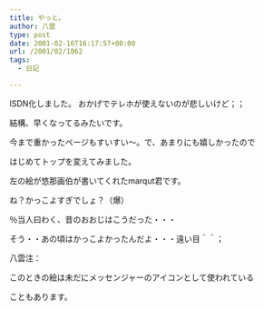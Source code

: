 ```yaml
---
title: やっと。
author: 八雲
type: post
date: 2001-02-16T16:17:57+00:00
url: /2001/02/1062
tags:
  - 日記

---
```

ISDN化しました。 おかげでテレホが使えないのが悲しいけど；；
  
結構、早くなってるみたいです。
  
今まで重かったページもすいすい～。で、あまりにも嬉しかったので
  
はじめてトップを変えてみました。
  
左の絵が悠那画伯が書いてくれたmarqut君です。
  
ね？かっこよすぎでしょ？（爆）
  
％当人曰わく、昔のおおじはこうだった・・・
  
そう・・あの頃はかっこよかったんだよ・・・遠い目＾＾；

八雲注：
  
このときの絵は未だにメッセンジャーのアイコンとして使われている
  
こともあります。
